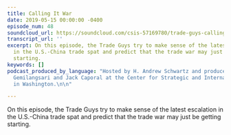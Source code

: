 ```yaml
---
title: Calling It War
date: 2019-05-15 00:00:00 -0400
episode_num: 48
soundcloud_url: https://soundcloud.com/csis-57169780/trade-guys-calling-it-war
transcript_url: ''
excerpt: On this episode, the Trade Guys try to make sense of the latest escalation
  in the U.S.-China trade spat and predict that the trade war may just be getting
  starting.
keywords: []
podcast_produced_by_language: "Hosted by H. Andrew Schwartz and produced by Ribka
  Gemilangsari and Jack Caporal at the Center for Strategic and International Studies
  in Washington.\n\n"

---
```

On this episode, the Trade Guys try to make sense of the latest escalation in the U.S.-China trade spat and predict that the trade war may just be getting starting.